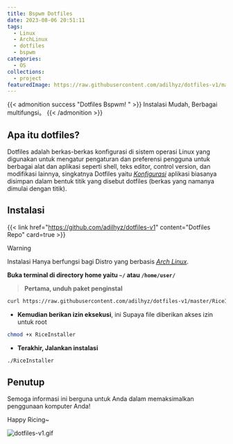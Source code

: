 ```yaml
---
title: Bspwm Dotfiles
date: 2023-08-06 20:51:11
tags:
  - Linux 
  - ArchLinux
  - dotfiles
  - bspwm
categories:
  - OS
collections:
  - project
featuredImage: https://raw.githubusercontent.com/adilhyz/dotfiles-v1/master/preview/z.gif
---
```


{{< admonition success "Dotfiles Bspwm! " >}}
Instalasi Mudah, Berbagai multifungsi。
{{< /admonition >}}

<!--more-->

## Apa itu dotfiles?

Dotfiles adalah berkas-berkas konfigurasi di sistem operasi Linux yang digunakan untuk mengatur pengaturan dan preferensi pengguna untuk berbagai alat dan aplikasi seperti shell, teks editor, control version, dan modifikasi lainnya, singkatnya Dotfiles yaitu [<abbr title="Konfigurasi">*Konfigurasi*</abbr>](https://en.wikipedia.org/wiki/Configuration) aplikasi biasanya disimpan dalam bentuk titik yang disebut dotfiles (berkas yang namanya dimulai dengan titik).

## Instalasi 

{{< link href="https://github.com/adilhyz/dotfiles-v1" content="Dotfiles Repo" card=true >}}

> [!WARNING]
> Instalasi Hanya berfungsi bagi Distro yang berbasis [<abbr title="Arch Based">*Arch Linux*</abbr>](https://wiki.archlinux.org/title/Arch-based_distributions).


**Buka terminal di directory home yaitu `~/` atau `/home/user/`**
> **Pertama, unduh paket penginstal**

```bash
curl https://raw.githubusercontent.com/adilhyz/dotfiles-v1/master/RiceInstaller -o $HOME/RiceInstaller
```

- **Kemudian berikan izin eksekusi**, ini Supaya file diberikan akses izin untuk root

```bash
chmod +x RiceInstaller
```

- **Terakhir, Jalankan instalasi**

```bash
./RiceInstaller
```

## Penutup

Semoga informasi ini berguna untuk Anda dalam memaksimalkan penggunaan komputer Anda!

Happy Ricing~

![dotfiles-v1.gif](https://repository-images.githubusercontent.com/662371804/6246e106-09d6-4147-a13e-401806aeeb8b)
